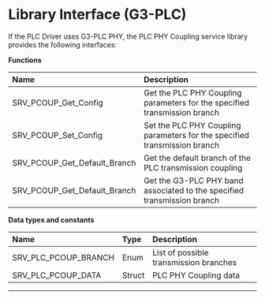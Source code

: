 # Library Interface (G3-PLC)

If the PLC Driver uses G3-PLC PHY, the PLC PHY Coupling service library provides the following interfaces:

**Functions**

| Name | Description |
|:----|:----|
| SRV_PCOUP_Get_Config | Get the PLC PHY Coupling parameters for the specified transmission branch |
| SRV_PCOUP_Set_Config | Set the PLC PHY Coupling parameters for the specified transmission branch |
| SRV_PCOUP_Get_Default_Branch | Get the default branch of the PLC transmission coupling |
| SRV_PCOUP_Get_Default_Branch | Get the G3-PLC PHY band associated to the specified transmission branch |

**Data types and constants**

| Name | Type | Description |
|:----|:----|:----|
| SRV_PLC_PCOUP_BRANCH | Enum | List of possible transmission branches |
| SRV_PLC_PCOUP_DATA | Struct | PLC PHY Coupling data |
____
